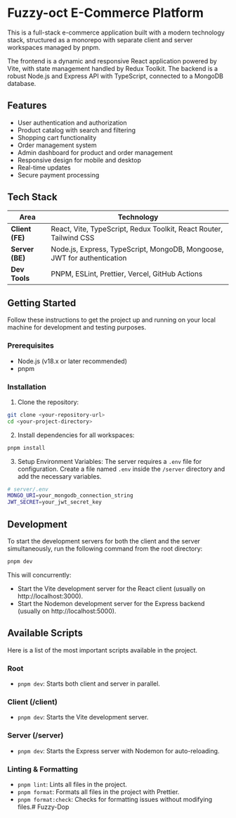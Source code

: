 # Fuzzy-oct E-Commerce Platform

This is a full-stack e-commerce application built with a modern technology stack, structured as a monorepo with separate client and server workspaces managed by pnpm.

The frontend is a dynamic and responsive React application powered by Vite, with state management handled by Redux Toolkit. The backend is a robust Node.js and Express API with TypeScript, connected to a MongoDB database.

## Features

- User authentication and authorization
- Product catalog with search and filtering
- Shopping cart functionality
- Order management system
- Admin dashboard for product and order management
- Responsive design for mobile and desktop
- Real-time updates
- Secure payment processing

## Tech Stack

| Area            | Technology                                                              |
| --------------- | ----------------------------------------------------------------------- |
| **Client (FE)** | React, Vite, TypeScript, Redux Toolkit, React Router, Tailwind CSS      |
| **Server (BE)** | Node.js, Express, TypeScript, MongoDB, Mongoose, JWT for authentication |
| **Dev Tools**   | PNPM, ESLint, Prettier, Vercel, GitHub Actions                          |

## Getting Started

Follow these instructions to get the project up and running on your local machine for development and testing purposes.

### Prerequisites

- Node.js (v18.x or later recommended)
- pnpm

### Installation

1. Clone the repository:

```bash
git clone <your-repository-url>
cd <your-project-directory>
```

2. Install dependencies for all workspaces:

```bash
pnpm install
```

3. Setup Environment Variables:
   The server requires a `.env` file for configuration. Create a file named `.env` inside the `/server` directory and add the necessary variables.

```bash
# server/.env
MONGO_URI=your_mongodb_connection_string
JWT_SECRET=your_jwt_secret_key
```

## Development

To start the development servers for both the client and the server simultaneously, run the following command from the root directory:

```bash
pnpm dev
```

This will concurrently:

- Start the Vite development server for the React client (usually on http://localhost:3000).
- Start the Nodemon development server for the Express backend (usually on http://localhost:5000).

## Available Scripts

Here is a list of the most important scripts available in the project.

### Root

- `pnpm dev`: Starts both client and server in parallel.

### Client (/client)

- `pnpm dev`: Starts the Vite development server.

### Server (/server)

- `pnpm dev`: Starts the Express server with Nodemon for auto-reloading.

### Linting & Formatting

- `pnpm lint`: Lints all files in the project.
- `pnpm format`: Formats all files in the project with Prettier.
- `pnpm format:check`: Checks for formatting issues without modifying files.# Fuzzy-Dop
